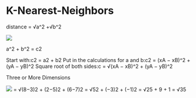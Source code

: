 # K-Nearest-Neighbors

distance = √a^2 +√b^2 

<img src="https://www.mathsisfun.com/algebra/images/dist-2-points-b.gif"/>

a^2 + b^2 = c2


Start with:c2 = a2 + b2
Put in the calculations for a and b:c2 = (xA − xB)^2 + (yA − yB)^2
Square root of both sides:c = √(xA − xB)^2 + (yA − yB)^2

Three or More Dimensions

<img src="https://www.mathsisfun.com/algebra/images/dist-2-points-3d.svg"/>
 = √(8−3)2 + (2−5)2 + (6−7)2
  = √52 + (−3)2 + (−1)2
  = √25 + 9 + 1
  = √35


